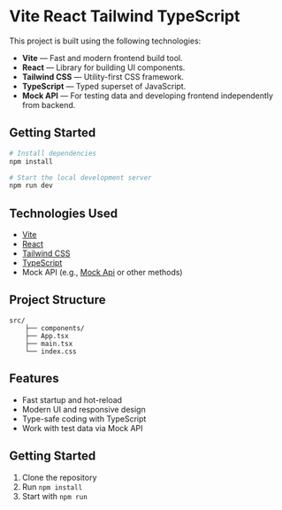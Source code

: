 # Vite React Tailwind TypeScript

This project is built using the following technologies:

- **Vite** — Fast and modern frontend build tool.
- **React** — Library for building UI components.
- **Tailwind CSS** — Utility-first CSS framework.
- **TypeScript** — Typed superset of JavaScript.
- **Mock API** — For testing data and developing frontend independently from backend.

## Getting Started

```bash
# Install dependencies
npm install

# Start the local development server
npm run dev
```

## Technologies Used

- [Vite](https://vitejs.dev/)
- [React](https://react.dev/)
- [Tailwind CSS](https://tailwindcss.com/)
- [TypeScript](https://www.typescriptlang.org/)
- Mock API (e.g., [Mock Api](https://mockapi.io/) or other methods)

## Project Structure

```
src/
    ├── components/
    ├── App.tsx
    ├── main.tsx
    └── index.css
```

## Features

- Fast startup and hot-reload
- Modern UI and responsive design
- Type-safe coding with TypeScript
- Work with test data via Mock API

## Getting Started

1. Clone the repository
2. Run `npm install`
3. Start with `npm run`
